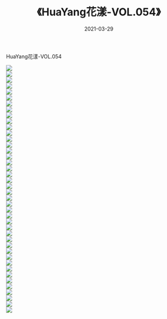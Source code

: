 ﻿---
layout: post
title:  《HuaYang花漾-VOL.054》
date:   2021-03-29
img: http://img.660000.xyz/Sharelink/网络美图/2021/HuaYang花漾-VOL.054/000.jpg
categories: [美女, 清纯, 唯美]
---

HuaYang花漾-VOL.054

  ![](http://img.660000.xyz/Sharelink/网络美图/2021/HuaYang花漾-VOL.054/001.jpg) <br> ![](http://img.660000.xyz/Sharelink/网络美图/2021/HuaYang花漾-VOL.054/002.jpg) <br> ![](http://img.660000.xyz/Sharelink/网络美图/2021/HuaYang花漾-VOL.054/003.jpg) <br> ![](http://img.660000.xyz/Sharelink/网络美图/2021/HuaYang花漾-VOL.054/004.jpg) <br> ![](http://img.660000.xyz/Sharelink/网络美图/2021/HuaYang花漾-VOL.054/005.jpg) <br> ![](http://img.660000.xyz/Sharelink/网络美图/2021/HuaYang花漾-VOL.054/006.jpg) <br> ![](http://img.660000.xyz/Sharelink/网络美图/2021/HuaYang花漾-VOL.054/007.jpg) <br> ![](http://img.660000.xyz/Sharelink/网络美图/2021/HuaYang花漾-VOL.054/008.jpg) <br> ![](http://img.660000.xyz/Sharelink/网络美图/2021/HuaYang花漾-VOL.054/009.jpg) <br> ![](http://img.660000.xyz/Sharelink/网络美图/2021/HuaYang花漾-VOL.054/010.jpg) <br> ![](http://img.660000.xyz/Sharelink/网络美图/2021/HuaYang花漾-VOL.054/011.jpg) <br> ![](http://img.660000.xyz/Sharelink/网络美图/2021/HuaYang花漾-VOL.054/012.jpg) <br> ![](http://img.660000.xyz/Sharelink/网络美图/2021/HuaYang花漾-VOL.054/013.jpg) <br> ![](http://img.660000.xyz/Sharelink/网络美图/2021/HuaYang花漾-VOL.054/014.jpg) <br> ![](http://img.660000.xyz/Sharelink/网络美图/2021/HuaYang花漾-VOL.054/015.jpg) <br> ![](http://img.660000.xyz/Sharelink/网络美图/2021/HuaYang花漾-VOL.054/016.jpg) <br> ![](http://img.660000.xyz/Sharelink/网络美图/2021/HuaYang花漾-VOL.054/017.jpg) <br> ![](http://img.660000.xyz/Sharelink/网络美图/2021/HuaYang花漾-VOL.054/018.jpg) <br> ![](http://img.660000.xyz/Sharelink/网络美图/2021/HuaYang花漾-VOL.054/019.jpg) <br> ![](http://img.660000.xyz/Sharelink/网络美图/2021/HuaYang花漾-VOL.054/020.jpg) <br> ![](http://img.660000.xyz/Sharelink/网络美图/2021/HuaYang花漾-VOL.054/021.jpg) <br> ![](http://img.660000.xyz/Sharelink/网络美图/2021/HuaYang花漾-VOL.054/022.jpg) <br> ![](http://img.660000.xyz/Sharelink/网络美图/2021/HuaYang花漾-VOL.054/023.jpg) <br> ![](http://img.660000.xyz/Sharelink/网络美图/2021/HuaYang花漾-VOL.054/024.jpg) <br> ![](http://img.660000.xyz/Sharelink/网络美图/2021/HuaYang花漾-VOL.054/025.jpg) <br> ![](http://img.660000.xyz/Sharelink/网络美图/2021/HuaYang花漾-VOL.054/026.jpg) <br> ![](http://img.660000.xyz/Sharelink/网络美图/2021/HuaYang花漾-VOL.054/027.jpg) <br> ![](http://img.660000.xyz/Sharelink/网络美图/2021/HuaYang花漾-VOL.054/028.jpg) <br> ![](http://img.660000.xyz/Sharelink/网络美图/2021/HuaYang花漾-VOL.054/029.jpg) <br> ![](http://img.660000.xyz/Sharelink/网络美图/2021/HuaYang花漾-VOL.054/030.jpg) <br> ![](http://img.660000.xyz/Sharelink/网络美图/2021/HuaYang花漾-VOL.054/031.jpg) <br> ![](http://img.660000.xyz/Sharelink/网络美图/2021/HuaYang花漾-VOL.054/032.jpg) <br> ![](http://img.660000.xyz/Sharelink/网络美图/2021/HuaYang花漾-VOL.054/033.jpg) <br> ![](http://img.660000.xyz/Sharelink/网络美图/2021/HuaYang花漾-VOL.054/034.jpg) <br> ![](http://img.660000.xyz/Sharelink/网络美图/2021/HuaYang花漾-VOL.054/035.jpg) <br> ![](http://img.660000.xyz/Sharelink/网络美图/2021/HuaYang花漾-VOL.054/036.jpg) <br> ![](http://img.660000.xyz/Sharelink/网络美图/2021/HuaYang花漾-VOL.054/037.jpg) <br> ![](http://img.660000.xyz/Sharelink/网络美图/2021/HuaYang花漾-VOL.054/038.jpg) <br> ![](http://img.660000.xyz/Sharelink/网络美图/2021/HuaYang花漾-VOL.054/039.jpg) <br> ![](http://img.660000.xyz/Sharelink/网络美图/2021/HuaYang花漾-VOL.054/040.jpg) <br> ![](http://img.660000.xyz/Sharelink/网络美图/2021/HuaYang花漾-VOL.054/041.jpg) <br> ![](http://img.660000.xyz/Sharelink/网络美图/2021/HuaYang花漾-VOL.054/042.jpg) <br>